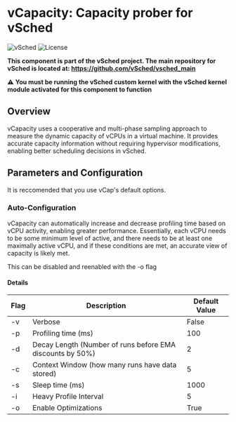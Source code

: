 # vCapacity: Capacity prober for vSched
![vSched](https://img.shields.io/badge/vSched-vCapacity-blue)
![License](https://img.shields.io/badge/License-Apache%202.0-green)

**This component is part of the vSched project. The main repository for vSched is located at: https://github.com/vSched/vsched_main**

⚠️ **You must be running the vSched custom kernel with the vSched kernel module activated for this component to function**


## Overview

vCapacity uses a cooperative and multi-phase sampling approach to measure the dynamic capacity of vCPUs in a virtual machine. It provides accurate capacity information without requiring hypervisor modifications, enabling better scheduling decisions in vSched.




## Parameters and Configuration

It is reccomended that you use vCap's default options.

### Auto-Configuration

vCapacity can automatically increase and decrease profiling time based on vCPU activity, 
enabling greater performance. Essentially, each vCPU needs to be some minimum level of active, and
there needs to be at least one maximally active vCPU, and if these conditions are met, an accurate
view of capacity is likely met.

This can be disabled and reenabled with the -o flag


#### Details

| Flag  | Description | Default Value
| ------------- | ------------- | ------------- |
| -v  | Verbose  | False  |
| -p  | Profiling time (ms)  | 100  |
| -d  | Decay Length (Number of runs before EMA discounts by 50%)  | 2 |
| -c  | Context Window (how many runs have data stored) | 5 |
| -s  | Sleep time (ms)  | 1000  |
| -i  |  Heavy Profile Interval | 5 |
| -o  |  Enable Optimizations | True |



